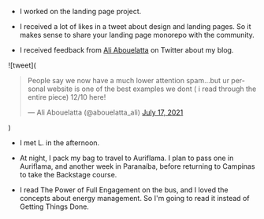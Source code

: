 - I worked on the landing page project.

- I received a lot of likes in a tweet about design and landing pages. So it makes sense to share your landing page monorepo with the community.

- I received feedback from [Ali Abouelatta](https://twitter.com/abouelatta_ali) on Twitter about my blog.

![tweet](<blockquote class="twitter-tweet"><p lang="en" dir="ltr">People say we now have a much lower attention spam…but ur personal website is one of the best examples we dont ( i read through the entire piece) 12/10 here!</p>&mdash; Ali Abouelatta (@abouelatta_ali) <a href="https://twitter.com/abouelatta_ali/status/1416441518643204103?ref_src=twsrc%5Etfw">July 17, 2021</a></blockquote> <script async src="https://platform.twitter.com/widgets.js" charset="utf-8"></script>)

- I met L. in the afternoon.

- At night, I pack my bag to travel to Auriflama. I plan to pass one in Auriflama, and another week in Paranaíba, before returning to Campinas to take the Backstage course.

- I read The Power of Full Engagement on the bus, and I loved the concepts about energy management. So I'm going to read it instead of Getting Things Done.
